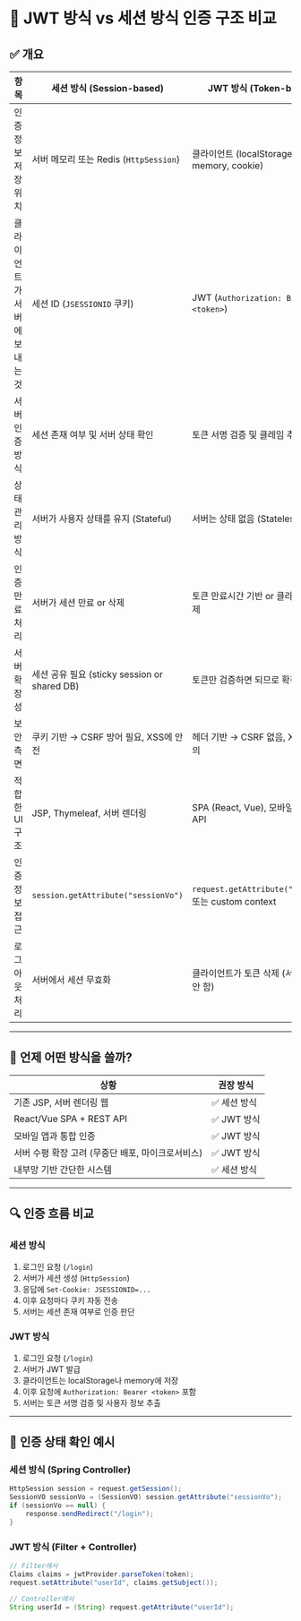# 🔐 JWT 방식 vs 세션 방식 인증 구조 비교

## ✅ 개요

| 항목 | 세션 방식 (Session-based) | JWT 방식 (Token-based) |
|------|----------------------------|-------------------------|
| 인증 정보 저장 위치 | 서버 메모리 또는 Redis (`HttpSession`) | 클라이언트 (localStorage, memory, cookie) |
| 클라이언트가 서버에 보내는 것 | 세션 ID (`JSESSIONID` 쿠키) | JWT (`Authorization: Bearer <token>`) |
| 서버 인증 방식 | 세션 존재 여부 및 서버 상태 확인 | 토큰 서명 검증 및 클레임 추출 |
| 상태 관리 방식 | 서버가 사용자 상태를 유지 (Stateful) | 서버는 상태 없음 (Stateless) |
| 인증 만료 처리 | 서버가 세션 만료 or 삭제 | 토큰 만료시간 기반 or 클라이언트 삭제 |
| 서버 확장성 | 세션 공유 필요 (sticky session or shared DB) | 토큰만 검증하면 되므로 확장성 높음 |
| 보안 측면 | 쿠키 기반 → CSRF 방어 필요, XSS에 안전 | 헤더 기반 → CSRF 없음, XSS에 주의 |
| 적합한 UI 구조 | JSP, Thymeleaf, 서버 렌더링 | SPA (React, Vue), 모바일 앱, REST API |
| 인증 정보 접근 | `session.getAttribute("sessionVo")` | `request.getAttribute("userId")`, 또는 custom context |
| 로그아웃 처리 | 서버에서 세션 무효화 | 클라이언트가 토큰 삭제 (서버는 기억 안 함) |

---

## 🔁 언제 어떤 방식을 쓸까?

| 상황 | 권장 방식 |
|------|-----------|
| 기존 JSP, 서버 렌더링 웹 | ✅ 세션 방식 |
| React/Vue SPA + REST API | ✅ JWT 방식 |
| 모바일 앱과 통합 인증 | ✅ JWT 방식 |
| 서버 수평 확장 고려 (무중단 배포, 마이크로서비스) | ✅ JWT 방식 |
| 내부망 기반 간단한 시스템 | ✅ 세션 방식 |

---

## 🔍 인증 흐름 비교

### 세션 방식

1. 로그인 요청 (`/login`)
2. 서버가 세션 생성 (`HttpSession`)
3. 응답에 `Set-Cookie: JSESSIONID=...`
4. 이후 요청마다 쿠키 자동 전송
5. 서버는 세션 존재 여부로 인증 판단

### JWT 방식

1. 로그인 요청 (`/login`)
2. 서버가 JWT 발급
3. 클라이언트는 localStorage나 memory에 저장
4. 이후 요청에 `Authorization: Bearer <token>` 포함
5. 서버는 토큰 서명 검증 및 사용자 정보 추출

---

## 🔐 인증 상태 확인 예시

### 세션 방식 (Spring Controller)

```java
HttpSession session = request.getSession();
SessionVO sessionVo = (SessionVO) session.getAttribute("sessionVo");
if (sessionVo == null) {
    response.sendRedirect("/login");
}
```
### JWT 방식 (Filter + Controller)

```java
// Filter에서
Claims claims = jwtProvider.parseToken(token);
request.setAttribute("userId", claims.getSubject());

// Controller에서
String userId = (String) request.getAttribute("userId");

```


